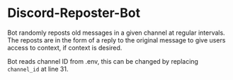# Discord-Reposter-Bot
Bot randomly reposts old messages in a given channel at regular intervals. The reposts are in the form of a reply to the original message to give users access to context, if context is desired.

Bot reads channel ID from .env, this can be changed by replacing `channel_id` at line 31.
